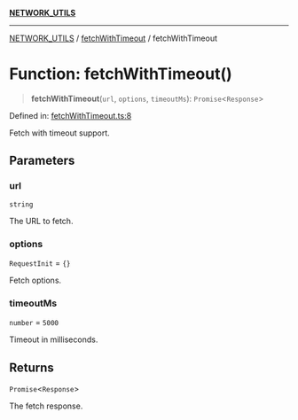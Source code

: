 [**NETWORK_UTILS**](../../README.md)

***

[NETWORK_UTILS](../../README.md) / [fetchWithTimeout](../README.md) / fetchWithTimeout

# Function: fetchWithTimeout()

> **fetchWithTimeout**(`url`, `options`, `timeoutMs`): `Promise`\<`Response`\>

Defined in: [fetchWithTimeout.ts:8](https://github.com/dailker/everyutil/blob/8ebd741383aff061deffff96bf58a9059d1b9944/src/network/fetchWithTimeout.ts#L8)

Fetch with timeout support.

## Parameters

### url

`string`

The URL to fetch.

### options

`RequestInit` = `{}`

Fetch options.

### timeoutMs

`number` = `5000`

Timeout in milliseconds.

## Returns

`Promise`\<`Response`\>

The fetch response.
